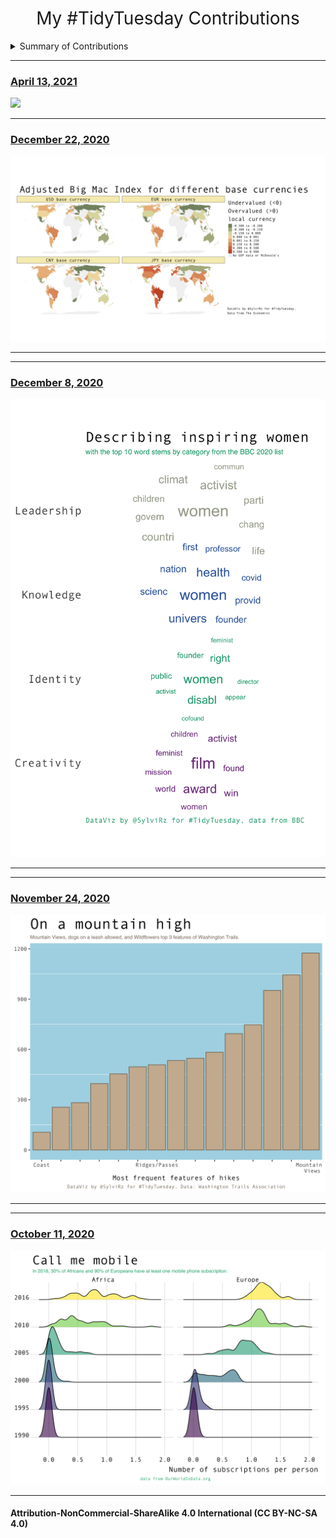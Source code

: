 <h1 style="font-weight:normal" align="center">
  &nbsp;My #TidyTuesday Contributions&nbsp;
</h1>


<!--
Quick Link
-->


<details>
<summary>Summary of Contributions</summary>

<!-- toc -->
* **2020**
  - December 22, 2020 [Big Mac](https://github.com/SylviRz/TidyTuesday/blob/main/20201222/bigmacindex_by_currency.jpg)
  - December 8, 2020 [BBC Influential Women](https://github.com/SylviRz/TidyTuesday/blob/main/describing_influential_women.png)
  - November 24, 2020 [Washington Trails](https://github.com/SylviRz/TidyTuesday/blob/main/20201124/mountainhigh1.png)
  - October 11, 2020 [Mobile Phones and Landlines](https://github.com/SylviRz/TidyTuesday/blob/main/callMeMobile.png)
* **2021**
  - April 13, 2021 [Rise and Fall of US Post Offices](https://github.com/SylviRz/TidyTuesday/blob/main/20210413/20210413.png)
<!-- tocstop -->


</details>

***

### [April 13, 2021](https://github.com/SylviRz/TidyTuesday/blob/main/20210413/20210413.png) 

![](https://github.com/SylviRz/TidyTuesday/tree/main/20210413/20210413.png)

***

### [December 22, 2020](https://github.com/SylviRz/TidyTuesday/blob/main/20201222/bigmacindex_by_currency.jpg)

![](https://github.com/SylviRz/TidyTuesday/blob/main/20201222/bigmacindex_by_currency.jpg)

***

***

### [December 8, 2020](https://github.com/SylviRz/TidyTuesday/blob/main/describing_influential_women.png)

![](https://github.com/SylviRz/TidyTuesday/blob/main/describing_influential_women.png)

***


***
### [November 24, 2020](https://github.com/SylviRz/TidyTuesday/blob/main/20201124/mountainhigh1.png)

![](https://github.com/SylviRz/TidyTuesday/blob/main/20201124/mountainhigh1.png)

***

***
### [October 11, 2020](https://github.com/SylviRz/TidyTuesday/blob/main/callMeMobile.png)

![](https://github.com/SylviRz/TidyTuesday/blob/main/callMeMobile3.png)

***

#### Attribution-NonCommercial-ShareAlike 4.0 International (CC BY-NC-SA 4.0)
<div style="width:300px; height:200px">
<img src=https://camo.githubusercontent.com/00f7814990f36f84c5ea74cba887385d8a2f36be/68747470733a2f2f646f63732e636c6f7564706f7373652e636f6d2f696d616765732f63632d62792d6e632d73612e706e67 alt="" height="42">
</div>
